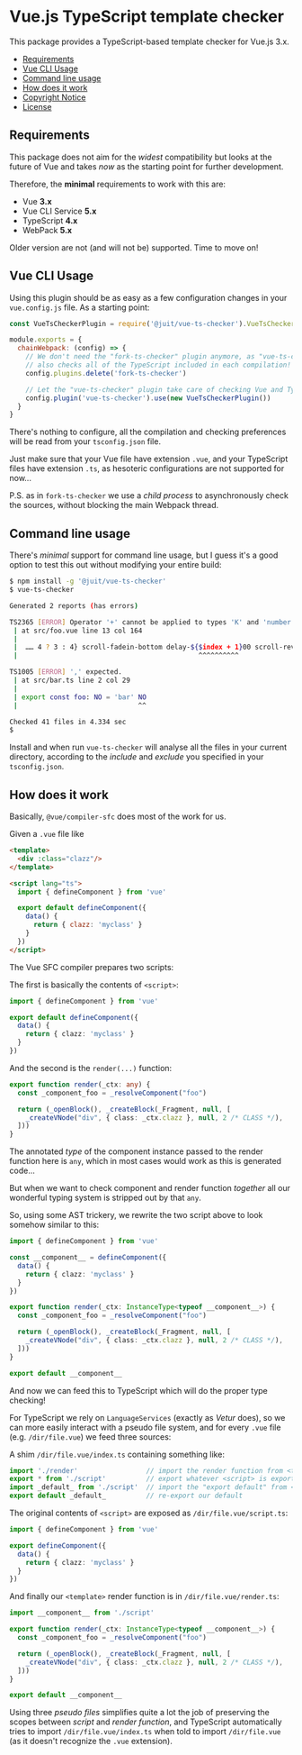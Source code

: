 # Vue.js TypeScript template checker

This package provides a TypeScript-based template checker for Vue.js 3.x.

* [Requirements](#requirements)
* [Vue CLI Usage](#vue-cli-usage)
* [Command line usage](#command-line-usage)
* [How does it work](#how-does-it-work)
* [Copyright Notice](NOTICE.md)
* [License](LICENSE.md)


## Requirements

This package does not aim for the _widest_ compatibility but looks at the
future of Vue and takes _now_ as the starting point for further development.

Therefore, the **minimal** requirements to work with this are:

* Vue **3.x**
* Vue CLI Service **5.x**
* TypeScript **4.x**
* WebPack **5.x**

Older version are not (and will not be) supported. Time to move on!


## Vue CLI Usage

Using this plugin should be as easy as a few configuration changes in your
`vue.config.js` file. As a starting point:

```javascript
const VueTsCheckerPlugin = require('@juit/vue-ts-checker').VueTsCheckerPlugin

module.exports = {
  chainWebpack: (config) => {
    // We don't need the "fork-ts-checker" plugin anymore, as "vue-ts-checker"
    // also checks all of the TypeScript included in each compilation!
    config.plugins.delete('fork-ts-checker')

    // Let the "vue-ts-checker" plugin take care of checking Vue and TypeScript
    config.plugin('vue-ts-checker').use(new VueTsCheckerPlugin())
  }
}
```

There's nothing to configure, all the compilation and checking preferences
will be read from your `tsconfig.json` file.

Just make sure that your Vue file have extension `.vue`, and your TypeScript
files have extension `.ts`, as hesoteric configurations are not supported
for now...

P.S. as in `fork-ts-checker` we use a _child process_ to asynchronously check
the sources, without blocking the main Webpack thread.


## Command line usage

There's _minimal_ support for command line usage, but I guess it's a good
option to test this out without modifying your entire build:

```bash
$ npm install -g '@juit/vue-ts-checker'
$ vue-ts-checker

Generated 2 reports (has errors)

TS2365 [ERROR] Operator '+' cannot be applied to types 'K' and 'number'.
 | at src/foo.vue line 13 col 164
 |
 |  …… 4 ? 3 : 4} scroll-fadein-bottom delay-${$index + 1}00 scroll-reverse]
 |                                             ^^^^^^^^^^

TS1005 [ERROR] ',' expected.
 | at src/bar.ts line 2 col 29
 |
 | export const foo: NO = 'bar' NO
 |                              ^^

Checked 41 files in 4.334 sec
$
```

Install and when run `vue-ts-checker` will analyse all the files in your
current directory, according to the _include_ and _exclude_ you specified
in your `tsconfig.json`.


## How does it work

Basically, `@vue/compiler-sfc` does most of the work for us.

Given a `.vue` file like

```html
<template>
  <div :class="clazz"/>
</template>

<script lang="ts">
  import { defineComponent } from 'vue'

  export default defineComponent({
    data() {
      return { clazz: 'myclass' }
    }
  })
</script>
```

The Vue SFC compiler prepares two scripts:

The first is basically the contents of `<script>`:

```typescript
import { defineComponent } from 'vue'

export default defineComponent({
  data() {
    return { clazz: 'myclass' }
  }
})
```

And the second is the `render(...)` function:

```typescript
export function render(_ctx: any) {
  const _component_foo = _resolveComponent("foo")

  return (_openBlock(), _createBlock(_Fragment, null, [
    _createVNode("div", { class: _ctx.clazz }, null, 2 /* CLASS */),
  ]))
}
```

The annotated _type_ of the component instance passed to the render function
here is `any`, which in most cases would work as this is generated code...

But when we want to check component and render function _together_ all our
wonderful typing system is stripped out by that `any`.

So, using some AST trickery, we rewrite the two script above to look
somehow similar to this:

```typescript
import { defineComponent } from 'vue'

const __component__ = defineComponent({
  data() {
    return { clazz: 'myclass' }
  }
})

export function render(_ctx: InstanceType<typeof __component__>) {
  const _component_foo = _resolveComponent("foo")

  return (_openBlock(), _createBlock(_Fragment, null, [
    _createVNode("div", { class: _ctx.clazz }, null, 2 /* CLASS */),
  ]))
}

export default __component__
```

And now we can feed this to TypeScript which will do the proper type checking!

For TypeScript we rely on `LanguageServices` (exactly as _Vetur_ does), so we
can more easily interact with a pseudo file system, and for every `.vue` file
(e.g. `/dir/file.vue`) we feed three sources:

A shim `/dir/file.vue/index.ts` containing something like:

```typescript
import './render'                 // import the render function from <template>
export * from './script'          // export whatever <script> is exporting
import _default_ from './script'  // import the "export default" from <script>
export default _default_          // re-export our default
```

The original contents of `<script>` are exposed as `/dir/file.vue/script.ts`:

```typescript
import { defineComponent } from 'vue'

export defineComponent({
  data() {
    return { clazz: 'myclass' }
  }
})
```

And finally our `<template>` render function is in `/dir/file.vue/render.ts`:

```typescript
import __component__ from './script'

export function render(_ctx: InstanceType<typeof __component__>) {
  const _component_foo = _resolveComponent("foo")

  return (_openBlock(), _createBlock(_Fragment, null, [
    _createVNode("div", { class: _ctx.clazz }, null, 2 /* CLASS */),
  ]))
}

export default __component__
```

Using three _pseudo files_ simplifies quite a lot the job of preserving the
scopes between _script_ and _render function_, and TypeScript automatically
tries to import `/dir/file.vue/index.ts` when told to import `/dir/file.vue`
(as it doesn't recognize the `.vue` extension).
